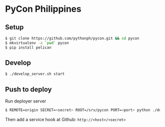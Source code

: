 PyCon Philippines
=================

Setup
-----
```sh
$ git clone https://github.com/pythonph/pycon.git && cd pycon
$ mkvirtualenv -a `pwd` pycon
$ pip install pelican
```

Develop
-------
```sh
$ ./develop_server.sh start
```

Push to deploy
--------------

Run deployer server

```sh
$ REMOTE=origin SECRET=<secret> ROOT=/srv/pycon PORT=<port> python ./deployer.py
```

Then add a service hook at Github: `http://<host>/<secret>`
